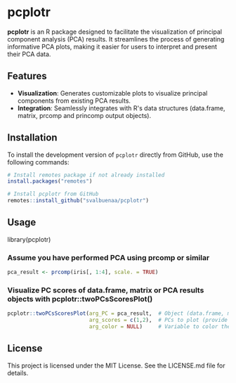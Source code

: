# pcplotr

**pcplotr** is an R package designed to facilitate the visualization of principal component analysis (PCA) results. It streamlines the process of generating informative PCA plots, making it easier for users to interpret and present their PCA data.

## Features

- **Visualization**: Generates customizable plots to visualize principal components from existing PCA results.
- **Integration**: Seamlessly integrates with R's data structures (data.frame, matrix, prcomp and princomp output objects).

## Installation

To install the development version of `pcplotr` directly from GitHub, use the following commands:

```r
# Install remotes package if not already installed
install.packages("remotes")

# Install pcplotr from GitHub
remotes::install_github("svalbuenaa/pcplotr")
```

## Usage
library(pcplotr)

### Assume you have performed PCA using prcomp or similar
```r
pca_result <- prcomp(iris[, 1:4], scale. = TRUE)
```

### Visualize PC scores of data.frame, matrix or PCA results objects with pcplotr::twoPCsScoresPlot()
```r
pcplotr::twoPCsScoresPlot(arg_PC = pca_result,  # Object (data.frame, matrix or PCA result) with PC scores
						  arg_scores = c(1,2),  # PCs to plot (provide them as an atomic vector)
						  arg_color = NULL)		# Variable to color the data points (e.g. "treatment"). Use only if providing a data.frame or matrix
```


## License
This project is licensed under the MIT License. See the LICENSE.md file for details.